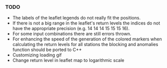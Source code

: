 ### TODO

- The labels of the leaflet legends do not really fit the positions.
- If there is not a big range in the leaflet's return levels the indices do not have the appropriate precision (e.g. 14 14 14 15 15 15 16).
- For some input combinations there are still errors thrown.
- For enhancing the speed of the generation of the colored markers when calculating the return levels for all stations the blocking and anomalies function should be ported to C++
- Customizing loading gif
- Change return level in leaflet map to logarithmic scale
